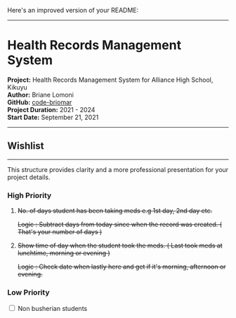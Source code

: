 Here's an improved version of your README:

---

# Health Records Management System

**Project:** Health Records Management System for Alliance High School, Kikuyu  
**Author:** Briane Lomoni  
**GitHub:** [code-briomar](https://github.com/code-briomar)  
**Project Duration:** 2021 - 2024  
**Start Date:** September 21, 2021

---

## Wishlist

---

This structure provides clarity and a more professional presentation for your project details.

### High Priority
1. <s><span>No. of days student has been taking meds e.g 1st day, 2nd day etc.</span>
<ul>
Logic : Subtract days from today since when the record was created. ( That's your number of days )
</ul>

2. <span>Show time of day when the student took the meds. ( Last took meds at lunchtime, morning or evening )
</span>
<ul>
Logic : Check date when lastly here and get if it's morning, afternoon or evening.
</ul>
</s>

### Low Priority
<input type="checkbox"/> <span>Non busherian students </span> 